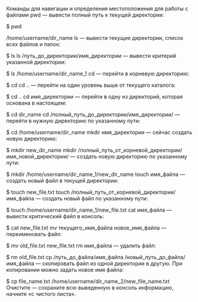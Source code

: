 Команды для навигации и определения местоположения для работы с файлами
pwd — вывести полный путь к текущей директории:

$ pwd

/home/username/dir_name
ls — вывести текущие директории, список всех файлов и папок:

$ ls
ls /путь_до_директории/имя_директории — вывести критерий указанной директории:

$ ls /home/username/dir_name_1
cd — перейти в корневую директорию:

$ cd
cd .. — перейти на один уровень выше от текущего каталога:

$ cd ..
cd имя_директории — перейти в одну из директорий, которая основана в настоящем:

$ cd dir_name
cd /полный_путь_до_директории/имя_директории/ — перейти в нужную директорию по указанному пути:

$ cd /home/username/dir_name
mkdir имя_директории — сейчас создать новую директорию:

$ mkdir new_dir_name
mkdir /полный_путь_от_корневой_директории/имя_новой_директории/ — создать новую директорию по указанному пути:

$ mkdir /home/username/dir_name_1/new_dir_name
touch имя_файла — создать новый файл в текущей директории:

$ touch new_file.txt
touch /полный_путь_от_корневой_директории/имя_файла — создать новый файл по указанному пути:

$ touch /home/username/dir_name_1/new_file.txt
cat имя_файла — вывести критический файл в консоль:

$ cat new_file.txt
mv текущего_имя_файла новое_имя_файла — переименовать файл:

$ mv old_file.txt new_file.txt
rm имя_файла — удалить файл:

$ rm old_file.txt
cp /путь_до_файла/имя_файла /новый_путь_до_файла/имя_файла — скопировать файл из одной директории в другую. При копировании можно задать новое имя файла:

$ cp file_name.txt /home/username/dir_name_2/new_file_name.txt
Очистите — сохраните всю выведенную в консоль информацию, начните «с чистого листа».